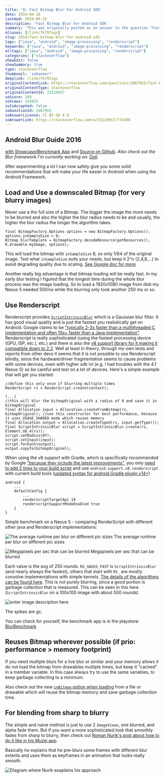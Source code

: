 ```yaml
---
title: 'Q: Fast Bitmap Blur For Android SDK'
date: 2014-04-16
lastmod: 2019-09-15
description: 'Fast Bitmap Blur For Android SDK'
summary: 'This was originally posted as an answer to the question "Fast Bitmap Blur For Android SDK" on stackoverflow.com.'
aliases: [/link/fk797xgv]
slug: 2014/fast-bitmap-blur-for-android-sdk
tags: ["java", "android", "image-processing", "renderscript"]
keywords: ["java", "android", "image-processing", "renderscript"]
alltags: ["java", "android", "image-processing", "renderscript"]
categories: ["stackoverflow"]
showEdit: false
showSummary: true
type: stackoverflow
thumbnail: 'sobanner*'
deeplink: /link/fk797xgv
originalContentLink: https://stackoverflow.com/questions/2067955/fast-bitmap-blur-for-android-sdk
originalContentType: stackoverflow
originalContentId: 23119957
soScore: 269
soViews: 154935
soIsAccepted: false
soQuestionId: 2067955
soAnswerLicense: CC BY-SA 4.0
soAnswerLink: https://stackoverflow.com/a/23119957/774398
---
```

Android Blur Guide 2016
-----------------------

[with Showcase/Benchmark App](https://play.google.com/store/apps/details?id=at.favre.app.blurbenchmark) and [Source on Github](https://github.com/patrickfav/BlurTestAndroid). _Also check out the Blur framework I'm currently working on: [Dali](https://github.com/patrickfav/Dali)._

After experimenting a lot I can now safely give you some solid recommendations that will make your life easier in Android when using the Android Framework.

Load and Use a downscaled Bitmap (for very blurry images)
---------------------------------------------------------

Never use a the full size of a Bitmap. The bigger the image the more needs to be blurred and also the higher the blur radius needs to be and usually, the higher the blur radius the longer the algorithm takes.

```
final BitmapFactory.Options options = new BitmapFactory.Options();
options.inSampleSize = 8;
Bitmap blurTemplate = BitmapFactory.decodeResource(getResources(), R.drawable.myImage, options);

```

This will load the bitmap with `inSampleSize` 8, so only 1/64 of the original image. Test what `inSampleSize` suits your
needs, but keep it 2^n (2,4,8,...) to avoid degrading quality due to
scaling. [See Google doc for more](http://developer.android.com/training/displaying-bitmaps/load-bitmap.html#load-bitmap)

Another really big advantage is that bitmap loading will be really fast. In my early blur testing I figured that the
longest time during the whole blur process was the image loading. So to load a 1920x1080 image from disk my Nexus 5
needed 500ms while the blurring only took another 250 ms or so.

Use Renderscript
----------------

Renderscript
provides [`ScriptIntrinsicBlur`](http://developer.android.com/reference/android/renderscript/ScriptIntrinsicBlur.html)
which is a Gaussian blur filter. It has good visual quality and is just the fastest you realistically get on Android.
Google claims to
be ["typically 2-3x faster than a multithreaded C implementation and often 10x+ faster than a Java implementation"](http://android-developers.blogspot.co.at/2013/08/renderscript-intrinsics.html).
Renderscript is really sophisticated (using the fastest processing device (GPU, ISP, etc.), etc.) and there is also
the [v8 support library for it making it compatible down to 2.2](http://developer.android.com/guide/topics/renderscript/compute.html#access-rs-apis).
Well at least in theory, through my own tests and reports from other devs it seems that it is not possible to use
Renderscript blindly, since the hardware/driver fragmentation seems to cause problems with some devices, even with
higher sdk lvl (e.g. I had troubles with the 4.1 Nexus S) so be careful and test on a lot of devices. Here's a simple
example that will get you started:

```
//define this only once if blurring multiple times
RenderScript rs = RenderScript.create(context);

(...)
//this will blur the bitmapOriginal with a radius of 8 and save it in bitmapOriginal
final Allocation input = Allocation.createFromBitmap(rs, bitmapOriginal); //use this constructor for best performance, because it uses USAGE_SHARED mode which reuses memory
final Allocation output = Allocation.createTyped(rs, input.getType());
final ScriptIntrinsicBlur script = ScriptIntrinsicBlur.create(rs, Element.U8_4(rs));
script.setRadius(8f);
script.setInput(input);
script.forEach(output);
output.copyTo(bitmapOriginal);

```

When using the v8 support with Gradle, which is specifically recommended by
Google ["because they include the latest improvements"](http://developer.android.com/guide/topics/renderscript/compute.html#access-rs-apis),
you
only [need to add 2 lines to your build script](http://android-developers.blogspot.co.at/2013/09/renderscript-in-android-support-library.html)
and use `android.support.v8.renderscript` with current build
tools ([updated syntax for android Gradle plugin v14+](http://tools.android.com/tech-docs/new-build-system))

```
android {
    ...
    defaultConfig {
        ...
        renderscriptTargetApi 19
        renderscriptSupportModeEnabled true
    }
}

```

Simple benchmark on a Nexus 5 - comparing RenderScript with different other java and Renderscript implementations:

![The average runtime per blur on different pic sizes](so_b2e0b30479865cfe2a857591.png) The average runtime per blur on different pic sizes

![Megapixels per sec that can be blurred](so_705a00afc6d47ab214018be9.png) Megapixels per sec that can be blurred

Each value is the avg of 250 rounds. `RS_GAUSS_FAST` is `ScriptIntrinsicBlur` (and nearly always the fastest), others
that start with `RS_` are mostly convolve implementations with simple
kernels. [The details of the algorithms can be found here](https://github.com/patrickfav/BlurTestAndroid). This is not
purely blurring, since a good portion is garbage collection that is measured. This can be seen in this
here (`ScriptIntrinsicBlur` on a 100x100 image with about 500 rounds)

![enter image description here](so_51d0c52ac6f3eb3daa4fab9b.png)

The spikes are gc.

You can check for yourself, the benchmark app is in the playstore: [BlurBenchmark](https://play.google.com/store/apps/details?id=at.favre.app.blurbenchmark)

Reuses Bitmap wherever possible (if prio: performance > memory footprint)
-------------------------------------------------------------------------

If you need multiple blurs for a live blur or similar and your memory allows it do not load the bitmap from drawables
multiple times, but keep it "cached" in a member variable. In this case always try to use the same variables, to keep
garbage collecting to a minimum.

Also check out the
new [`inBitmap` option when loading](http://developer.android.com/training/displaying-bitmaps/manage-memory.html#inBitmap)
from a file or drawable which will reuse the bitmap memory and save garbage collection time.

For blending from sharp to blurry
---------------------------------

The simple and naive method is just to use 2 `ImageViews`, one blurred, and alpha fade them. But if you want a more
sophisticated look that smoothly fades from sharp to blurry, then check
out [Roman Nurik's post about how to do it like in his Muzei app](https://plus.google.com/+RomanNurik/posts/2sTQ1X2Cb2Z).

Basically he explains that he pre-blurs some frames with different blur extents and uses them as keyframes in an
animation that looks really smooth.

![Diagram where Nurik exaplains his approach](so_9eae5ef2fbbbd2a69ca29d6d.png)

